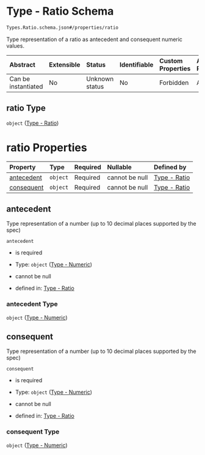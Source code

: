 # Type - Ratio Schema

```txt
Types.Ratio.schema.json#/properties/ratio
```

Type representation of a ratio as antecedent and consequent numeric values.

| Abstract            | Extensible | Status         | Identifiable | Custom Properties | Additional Properties | Access Restrictions | Defined In                                                                                       |
| :------------------ | :--------- | :------------- | :----------- | :---------------- | :-------------------- | :------------------ | :----------------------------------------------------------------------------------------------- |
| Can be instantiated | No         | Unknown status | No           | Forbidden         | Allowed               | none                | [ConversionTrigger.schema.json\*](../types/ConversionTrigger.schema.json "open original schema") |

## ratio Type

`object` ([Type - Ratio](conversiontrigger-properties-type---ratio.md))

# ratio Properties

| Property                  | Type     | Required | Nullable       | Defined by                                                                                                |
| :------------------------ | :------- | :------- | :------------- | :-------------------------------------------------------------------------------------------------------- |
| [antecedent](#antecedent) | `object` | Required | cannot be null | [Type - Ratio](stockplan-properties-type---numeric.md "Types.Numeric.schema.json#/properties/antecedent") |
| [consequent](#consequent) | `object` | Required | cannot be null | [Type - Ratio](stockplan-properties-type---numeric.md "Types.Numeric.schema.json#/properties/consequent") |

## antecedent

Type representation of a number (up to 10 decimal places supported by the spec)

`antecedent`

- is required

- Type: `object` ([Type - Numeric](stockplan-properties-type---numeric.md))

- cannot be null

- defined in: [Type - Ratio](stockplan-properties-type---numeric.md "Types.Numeric.schema.json#/properties/antecedent")

### antecedent Type

`object` ([Type - Numeric](stockplan-properties-type---numeric.md))

## consequent

Type representation of a number (up to 10 decimal places supported by the spec)

`consequent`

- is required

- Type: `object` ([Type - Numeric](stockplan-properties-type---numeric.md))

- cannot be null

- defined in: [Type - Ratio](stockplan-properties-type---numeric.md "Types.Numeric.schema.json#/properties/consequent")

### consequent Type

`object` ([Type - Numeric](stockplan-properties-type---numeric.md))
